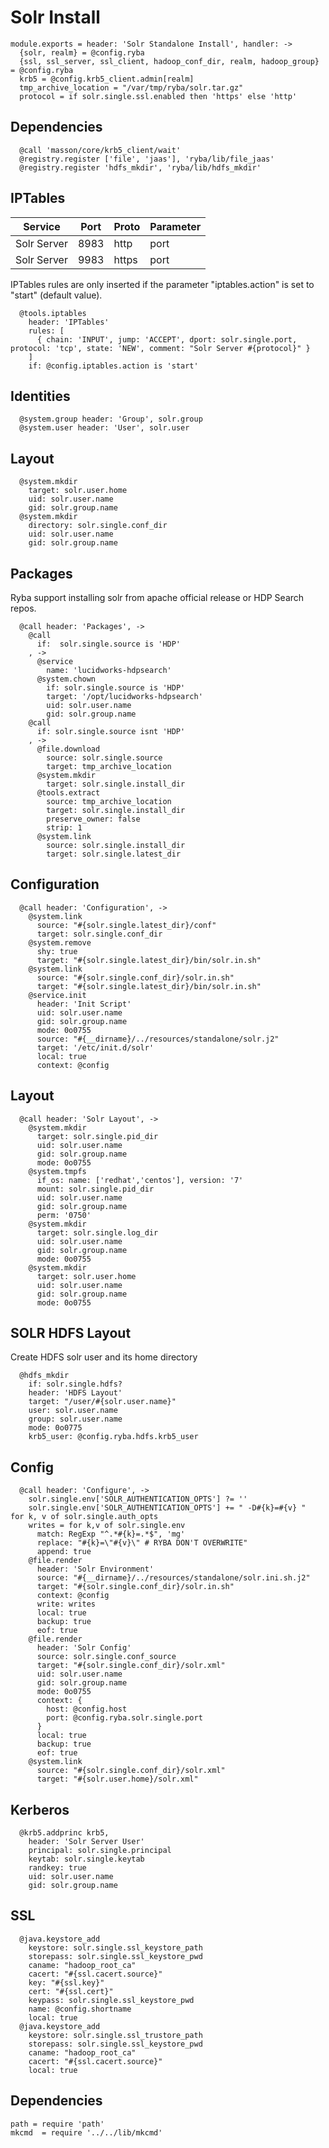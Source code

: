 
# Solr Install

    module.exports = header: 'Solr Standalone Install', handler: ->
      {solr, realm} = @config.ryba
      {ssl, ssl_server, ssl_client, hadoop_conf_dir, realm, hadoop_group} = @config.ryba
      krb5 = @config.krb5_client.admin[realm]
      tmp_archive_location = "/var/tmp/ryba/solr.tar.gz"
      protocol = if solr.single.ssl.enabled then 'https' else 'http'

## Dependencies

      @call 'masson/core/krb5_client/wait'
      @registry.register ['file', 'jaas'], 'ryba/lib/file_jaas'
      @registry.register 'hdfs_mkdir', 'ryba/lib/hdfs_mkdir'

## IPTables

| Service      | Port  | Proto       | Parameter          |
|--------------|-------|-------------|--------------------|
| Solr Server  | 8983  | http        | port               |
| Solr Server  | 9983  | https       | port               |

IPTables rules are only inserted if the parameter "iptables.action" is set to
"start" (default value).

      @tools.iptables
        header: 'IPTables'
        rules: [
          { chain: 'INPUT', jump: 'ACCEPT', dport: solr.single.port, protocol: 'tcp', state: 'NEW', comment: "Solr Server #{protocol}" }
        ]
        if: @config.iptables.action is 'start'

## Identities

      @system.group header: 'Group', solr.group
      @system.user header: 'User', solr.user

## Layout

      @system.mkdir
        target: solr.user.home
        uid: solr.user.name
        gid: solr.group.name
      @system.mkdir
        directory: solr.single.conf_dir
        uid: solr.user.name
        gid: solr.group.name

## Packages

Ryba support installing solr from apache official release or HDP Search repos.

      @call header: 'Packages', ->
        @call
          if:  solr.single.source is 'HDP'
        , ->
          @service
            name: 'lucidworks-hdpsearch'
          @system.chown
            if: solr.single.source is 'HDP'
            target: '/opt/lucidworks-hdpsearch'
            uid: solr.user.name
            gid: solr.group.name
        @call
          if: solr.single.source isnt 'HDP'
        , ->
          @file.download
            source: solr.single.source
            target: tmp_archive_location
          @system.mkdir
            target: solr.single.install_dir
          @tools.extract
            source: tmp_archive_location
            target: solr.single.install_dir
            preserve_owner: false
            strip: 1
          @system.link
            source: solr.single.install_dir
            target: solr.single.latest_dir

## Configuration

      @call header: 'Configuration', ->
        @system.link
          source: "#{solr.single.latest_dir}/conf"
          target: solr.single.conf_dir
        @system.remove
          shy: true
          target: "#{solr.single.latest_dir}/bin/solr.in.sh"
        @system.link
          source: "#{solr.single.conf_dir}/solr.in.sh"
          target: "#{solr.single.latest_dir}/bin/solr.in.sh"
        @service.init
          header: 'Init Script'
          uid: solr.user.name
          gid: solr.group.name
          mode: 0o0755
          source: "#{__dirname}/../resources/standalone/solr.j2"
          target: '/etc/init.d/solr'
          local: true
          context: @config

## Layout

      @call header: 'Solr Layout', ->
        @system.mkdir
          target: solr.single.pid_dir
          uid: solr.user.name
          gid: solr.group.name
          mode: 0o0755
        @system.tmpfs
          if_os: name: ['redhat','centos'], version: '7'
          mount: solr.single.pid_dir
          uid: solr.user.name
          gid: solr.group.name
          perm: '0750'
        @system.mkdir
          target: solr.single.log_dir
          uid: solr.user.name
          gid: solr.group.name
          mode: 0o0755
        @system.mkdir
          target: solr.user.home
          uid: solr.user.name
          gid: solr.group.name
          mode: 0o0755

## SOLR HDFS Layout
Create HDFS solr user and its home directory

      @hdfs_mkdir
        if: solr.single.hdfs?
        header: 'HDFS Layout'
        target: "/user/#{solr.user.name}"
        user: solr.user.name
        group: solr.user.name
        mode: 0o0775
        krb5_user: @config.ryba.hdfs.krb5_user

## Config

      @call header: 'Configure', ->
        solr.single.env['SOLR_AUTHENTICATION_OPTS'] ?= ''
        solr.single.env['SOLR_AUTHENTICATION_OPTS'] += " -D#{k}=#{v} "  for k, v of solr.single.auth_opts
        writes = for k,v of solr.single.env
          match: RegExp "^.*#{k}=.*$", 'mg'
          replace: "#{k}=\"#{v}\" # RYBA DON'T OVERWRITE"
          append: true
        @file.render
          header: 'Solr Environment'
          source: "#{__dirname}/../resources/standalone/solr.ini.sh.j2"
          target: "#{solr.single.conf_dir}/solr.in.sh"
          context: @config
          write: writes
          local: true
          backup: true
          eof: true
        @file.render
          header: 'Solr Config'
          source: solr.single.conf_source
          target: "#{solr.single.conf_dir}/solr.xml"
          uid: solr.user.name
          gid: solr.group.name
          mode: 0o0755
          context: {
            host: @config.host
            port: @config.ryba.solr.single.port
          }
          local: true
          backup: true
          eof: true
        @system.link
          source: "#{solr.single.conf_dir}/solr.xml"
          target: "#{solr.user.home}/solr.xml"

## Kerberos

      @krb5.addprinc krb5,
        header: 'Solr Server User'
        principal: solr.single.principal
        keytab: solr.single.keytab
        randkey: true
        uid: solr.user.name
        gid: solr.group.name

## SSL

      @java.keystore_add
        keystore: solr.single.ssl_keystore_path
        storepass: solr.single.ssl_keystore_pwd
        caname: "hadoop_root_ca"
        cacert: "#{ssl.cacert.source}"
        key: "#{ssl.key}"
        cert: "#{ssl.cert}"
        keypass: solr.single.ssl_keystore_pwd
        name: @config.shortname
        local: true
      @java.keystore_add
        keystore: solr.single.ssl_trustore_path
        storepass: solr.single.ssl_keystore_pwd
        caname: "hadoop_root_ca"
        cacert: "#{ssl.cacert.source}"
        local: true

## Dependencies

    path = require 'path'
    mkcmd  = require '../../lib/mkcmd'
